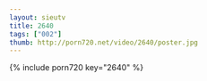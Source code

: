 ```yaml
--- 
layout: sieutv
title: 2640
tags: ["002"]
thumb: http://porn720.net/video/2640/poster.jpg
---
```

{% include porn720 key="2640" %} 
